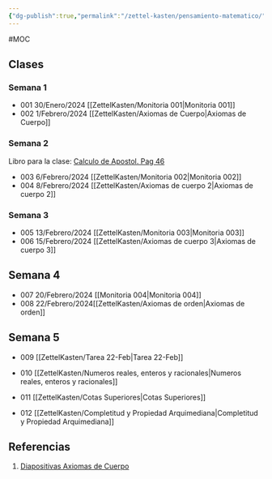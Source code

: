 ```yaml
---
{"dg-publish":true,"permalink":"/zettel-kasten/pensamiento-matematico/"}
---
```


#MOC 
## Clases

### Semana 1
- 001 30/Enero/2024 [[ZettelKasten/Monitoria  001\|Monitoria  001]]
- 002 1/Febrero/2024 [[ZettelKasten/Axiomas de Cuerpo\|Axiomas de Cuerpo]]

### Semana 2
Libro para la clase: [Calculo de Apostol. Pag 46 ](https://calculounicaes.files.wordpress.com/2012/04/calculo-volumen-1-de-tom-apostol.pdf)
- 003 6/Febrero/2024 [[ZettelKasten/Monitoria 002\|Monitoria 002]]
- 004 8/Febrero/2024 [[ZettelKasten/Axiomas de cuerpo 2\|Axiomas de cuerpo 2]]
### Semana 3
- 005 13/Febrero/2024 [[ZettelKasten/Monitoria 003\|Monitoria 003]]
- 006 15/Febrero/2024 [[ZettelKasten/Axiomas de cuerpo 3\|Axiomas de cuerpo 3]]
## Semana 4
- 007 20/Febrero/2024 [[Monitoria 004\|Monitoria 004]]
- 008 22/Febrero/2024[[ZettelKasten/Axiomas de orden\|Axiomas de orden]]

## Semana 5
- 009 [[ZettelKasten/Tarea 22-Feb\|Tarea 22-Feb]]

-  010 [[ZettelKasten/Numeros reales, enteros y racionales\|Numeros reales, enteros y racionales]]

- 011 [[ZettelKasten/Cotas Superiores\|Cotas Superiores]]
- 012 [[ZettelKasten/Completitud y Propiedad Arquimediana\|Completitud y Propiedad Arquimediana]]
## Referencias
1. [Diapositivas Axiomas de Cuerpo](https://e-aulas.urosario.edu.co/pluginfile.php/3070907/mod_resource/content/1/Axiomas%20de%20cuerpo.pdf)